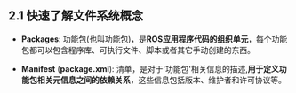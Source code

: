 ## 2.1 快速了解文件系统概念
- **Packages**: 功能包(也叫功能包)，是**ROS应用程序代码的组织单元**，每个功能包都可以包含程序库、可执行文件、脚本或者其它手动创建的东西。

- **Manifest** (**package.xml**): 清单，是对于'功能包'相关信息的描述,**用于定义功能包相关元信息之间的依赖关系**，这些信息包括版本、维护者和许可协议等。